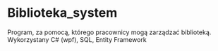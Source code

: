 # Biblioteka_system
Program, za pomocą, którego pracownicy mogą zarządzać biblioteką. Wykorzystany C#  (wpf), SQL, Entity Framework
